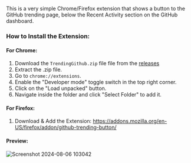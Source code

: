 This is a very simple Chrome/Firefox extension that shows a button to the GitHub trending page, below the Recent Activity section on the GitHub dashboard.

### How to Install the Extension:

#### For Chrome:

1. Download the `TrendingGithub.zip` file file from the [releases](https://github.com/MacielG1/TrendingPageButton/releases/latest)
2. Extract the .zip file.
3. Go to `chrome://extensions`.
4. Enable the "Developer mode" toggle switch in the top right corner.
5. Click on the "Load unpacked" button.
6. Navigate inside the folder and click "Select Folder" to add it.

#### For Firefox:

1. Download & Add the Extension: https://addons.mozilla.org/en-US/firefox/addon/github-trending-button/

#### Preview:

![Screenshot 2024-08-06 103042](https://github.com/user-attachments/assets/4805dc1b-c7ee-47a8-84be-a3fc822d3a4c)
